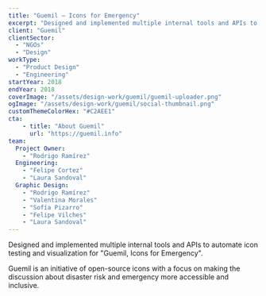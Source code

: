 ```yaml
---
title: "Guemil — Icons for Emergency"
excerpt: "Designed and implemented multiple internal tools and APIs to automate icon testing and visualization for \"Guemil, Icons for Emergency\"."
client: "Guemil"
clientSector:
  - "NGOs"
  - "Design"
workType:
  - "Product Design"
  - "Engineering"
startYear: 2018
endYear: 2018
coverImage: "/assets/design-work/guemil/guemil-uploader.png"
ogImage: "/assets/design-work/guemil/social-thumbnail.png"
customThemeColorHex: "#C2AEE1"
cta:
    - title: "About Guemil"
      url: "https://guemil.info"
team:
  Project Owner:
    - "Rodrigo Ramírez"
  Engineering:
    - "Felipe Cortez"
    - "Laura Sandoval"
  Graphic Design:
    - "Rodrigo Ramírez"
    - "Valentina Morales"
    - "Sofía Pizarro"
    - "Felipe Vilches"
    - "Laura Sandoval"
---
```


Designed and implemented multiple internal tools and APIs to automate icon testing and visualization for "Guemil, Icons for Emergency".

Guemil is an initiative of open-source icons with a focus on making the discussion about disaster risk and emergency more accessible and inclusive.
